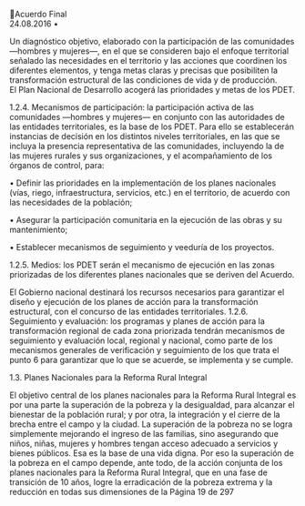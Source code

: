 Acuerdo Final  
24.08.2016 
•

 
Un diagnóstico objetivo, elaborado con la participación de las comunidades —hombres y 
mujeres—, en el que se consideren bajo el enfoque territorial señalado las necesidades en 
el territorio y las acciones que coordinen los diferentes elementos, y tenga metas claras y 
precisas  que  posibiliten  la  transformación  estructural  de  las  condiciones  de  vida  y  de 
producción.  
    El Plan Nacional de Desarrollo acogerá las prioridades y metas de los PDET. 

1.2.4. Mecanismos  de  participación:  la  participación  activa  de  las  comunidades  —hombres  y 
mujeres— en conjunto con las autoridades de las entidades territoriales, es la base de los 
PDET. Para ello se establecerán instancias de decisión en los distintos niveles territoriales, 
en las que se incluya la presencia representativa de las comunidades, incluyendo la de las 
mujeres rurales y sus organizaciones, y el acompañamiento de los órganos de control, para: 
 
• Definir  las  prioridades  en  la  implementación  de  los  planes  nacionales  (vías,  riego, 
infraestructura,  servicios,  etc.)  en  el  territorio,  de  acuerdo  con  las  necesidades  de  la 
población; 
 
• Asegurar la participación comunitaria en la ejecución de las obras y su mantenimiento; 
 
• Establecer mecanismos de seguimiento y veeduría de los proyectos. 
 
1.2.5. Medios:  los  PDET  serán  el  mecanismo  de  ejecución  en  las  zonas  priorizadas  de  los 
diferentes planes nacionales que se deriven del Acuerdo. 
 
El Gobierno nacional destinará los recursos necesarios para garantizar el diseño y ejecución 
de los planes de acción para la transformación estructural, con el concurso de las entidades 
territoriales. 
1.2.6. Seguimiento  y  evaluación:  los  programas  y  planes  de  acción  para  la  transformación 
regional de cada zona priorizada tendrán mecanismos de seguimiento y evaluación local, 
regional y nacional, como parte de los mecanismos generales de verificación y seguimiento 
de  los  que  trata  el  punto  6  para  garantizar  que  lo  que  se  acuerde,  se  implementa  y  se 
cumple. 
 
1.3. Planes Nacionales para la Reforma Rural Integral 
 
El objetivo central de los planes nacionales para la Reforma Rural Integral es por una parte la superación 
de la pobreza y la desigualdad, para alcanzar el bienestar de la población rural; y por otra, la integración 
y el cierre de la brecha entre el campo y la ciudad. 
La  superación  de  la  pobreza  no  se  logra  simplemente  mejorando  el  ingreso  de  las  familias,  sino 
asegurando que niños, niñas, mujeres y hombres tengan acceso adecuado a servicios y bienes públicos. 
Esa es la base de una vida digna. Por eso la superación de la pobreza en el campo depende, ante todo, de 
la acción conjunta de los planes nacionales para la Reforma Rural Integral, que en una fase de transición 
de 10 años, logre la erradicación de la pobreza extrema y la reducción en todas sus dimensiones de la 
Página 19 de 297 
 


